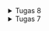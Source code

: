 <details>
<summary>Tugas 8</summary>

#### Flutter Navigation, Layouts, Forms, and Input Elements
**Jelaskan perbedaan antara Navigator.push() dan Navigator.pushReplacement(), disertai dengan contoh**  
`Navigator.push()` digunakan untuk menambahkan layar baru ke tumpukan navigasi. Ketika  menggunakan `Navigator.push()`, program menambahkan suatu route ke dalam stack route yang dikelola oleh Navigator. Method ini menyebabkan route yang ditambahkan berada pada paling atas stack, sehingga route yang baru saja ditambahkan tersebut akan muncul dan ditampilkan kepada pengguna dan juga layar sebelumnya masih ada di tumpukan dan dapat ditemukan saat Anda menekan tombol "back" atau menggunakan metode `Navigator.pop()`. Sedangkan, jika menggunakan method `pushReplacement()`, maka program akan menghapus route yang sedang ditampilkan kepada pengguna dan menggantinya dengan suatu route. Method ini menyebabkan aplikasi untuk berpindah dari route yang sedang ditampilkan kepada pengguna ke suatu route yang diberikan. Pada stack route yang dikelola Navigator, route lama pada atas stack akan digantikan secara langsung oleh route baru yang diberikan tanpa mengubah kondisi elemen stack yang berada di bawahnya.

**Jelaskan masing-masing layout widget pada Flutter dan konteks penggunaannya**
*   Drawer: widget yang digunakan untuk membuat drawer di sebelah kiri.
*   Form: widget yang digunakan untuk mengelola formulir dan validasi input.
*   TextFormField:  widget yang digunakan untuk menerima input teks dari user.
*   AlertDialog: widget berupa pop-up message yang digunakan untuk menampilkan pesan setelah item tersimpan.
*   GlobalKey<FormState>: Kunci global untuk mengidentifikasi dan mengakses status formulir
*   Stack : widget yang digunakan untuk menempatkan widgets secara bertumpuk.    
*   Column :  widget untuk menyusun widget secara vertikal.

**Elemen input pada form**  
Pada tugas ini, saya menggunakan widget `TextFormField` untuk meminta input dari user. Selain itu, widget ini juga dapat membantu menangani validasi data (Mengatasi data kosong atau data tidak valid).  
Elemen yang digunakan menggunakan widget form tersebut, antara lain: 
*   Nama, untuk menerima input barang dari user.
*   Jumlah, untuk menerima jumlah barang user.
*   Deskripsi, untuk menerima deskripsi barang dari user.

**Penerapan clean architecture pada aplikasi Flutter**  
Clean Architecture adalah metode untuk membuat sebuah app dengan mengatur kode ke dalam berbagai lapisan/bagian yang jelas. Terdapat tiga lapisan utama pada penggunaan Clean Architecture pada Flutter, yaitu: Domain Layer, Data Layer, dan Presentation Layer.
*   Domain Layer: mengatur logika untuk mengatur bagaimana elemen dalam aplikasi berinteraksi.
*   Data Layer:  mengatur data dari berbagai sumber seperti API, database, file lokal, dll.
*   Presentation Layer: bertanggung jawab atas UI (User Interface) dan interaksi pengguna. Layer ini juga mengandung komponen-komponen User Interface seperti widgets, screens, dan views.

**Cara mengimplementasikan checklist secara step-by-step**
*   Membuat minimal satu halaman formulir tambah item baru pada aplikasi 
    -   Membuat file baru pada direktori `lib` dengan nama inventorylist_form.dart
        ```ruby
        import 'package:flutter/material.dart';
        import 'package:my_inventory/widgets/left_drawer.dart';

        class InventoryFormPage extends StatefulWidget {
            const InventoryFormPage({super.key});

            @override
            State<InventoryFormPage> createState() => _InventoryFormPageState();
        }

        class _InventoryFormPageState extends State<InventoryFormPage> {
        final _formKey = GlobalKey<FormState>();
        String _name = "";
        int _amount = 0;
        String _description = "";
            @override
            Widget build(BuildContext context) {
                return Scaffold(
                ...
                )
            }
        }
        ```
    -   Pada build widget, tambahkan widget `Form` untuk menerima input dari user
        ```ruby
        body: Form(
            key: _formKey,
            child: SingleChildScrollView(
              child: Column(
                crossAxisAlignment: CrossAxisAlignment.start,
                children: [
                  ...
                ]
              )
            ),
        ),
        ```
*   Memakai minimal tiga elemen input, yaitu name, amount, description. 
    -   Pada Form, tambahkan tiga widget `TextFormField` untuk menerima input
        ```ruby
        Padding(
            padding: const EdgeInsets.all(8.0),
            child: TextFormField(
                decoration: InputDecoration(
                hintText: "Nama Item",
                labelText: "Nama Item",
                border: OutlineInputBorder(
                    borderRadius: BorderRadius.circular(5.0),
                ),
                ),
                onChanged: (String? value) {
                setState(() {
                    _name = value!;
                });
                },
                ...
            ),
        ),
        Padding(
            padding: const EdgeInsets.all(8.0),
            child: TextFormField(
                decoration: InputDecoration(
                hintText: "Jumlah",
                labelText: "Jumlah",
                border: OutlineInputBorder(
                    borderRadius: BorderRadius.circular(5.0),
                ),
                ),
                onChanged: (String? value) {
                setState(() {
                    _amount = int.parse(value!);
                });
                },
                ...
            ),
        ),
        Padding(
            padding: const EdgeInsets.all(8.0),
            child: TextFormField(
                decoration: InputDecoration(
                hintText: "Deskripsi",
                labelText: "Deskripsi",
                border: OutlineInputBorder(
                    borderRadius: BorderRadius.circular(5.0),
                ),
                ),
                onChanged: (String? value) {
                setState(() {
                    _description = value!;
                });
                },
                ...
            ),
        )
        ```
*   Memiliki sebuah tombol Save
    -   Menambahkan tombol `Save` pada `Form`
        ```ruby
        Align(
            alignment: Alignment.bottomCenter,
            child: Padding(
                padding: const EdgeInsets.all(8.0),
                child: ElevatedButton(
                style: ButtonStyle(
                    backgroundColor:
                        MaterialStateProperty.all(Colors.lightGreen.shade900),
                ),
                onPressed: () {
                    ...
                },
                child: const Text(
                    "Save",
                    style: TextStyle(color: Colors.white),
                ),
                ),  
            ),
        ),
        ```
*   Menggunakan validasi input
    -   Pada setiap widget `TextFormField` ditambahkan validasi input makai `validator`
        contoh pada input deskripsi:
        ```ruby
        validator: (String? value) {
                if (value == null || value.isEmpty) {
                    return "Jumlah tidak boleh kosong!";
                }
                if (int.tryParse(value) == null) {
                    return "Jumlah harus berupa angka!";
                }
                return null;
        },
        ```
*   Mengarahkan pengguna ke halaman form tambah item baru ketika menekan tombol Tambah Item pada halaman utama.
    -   Tambahkan fitur navigasi pada tombol `Tambah Item`
        ```ruby
        // Navigate ke route yang sesuai (tergantung jenis tombol)
        if (item.name == "Tambah Item") {
        Navigator.push(context,
        MaterialPageRoute(builder: (context) => const InventoryFormPage()));
        }
        ```
*   Memunculkan data sesuai isi dari formulir yang diisi dalam sebuah pop-up setelah menekan tombol Save pada halaman formulir tambah item baru.
    -   Pada tombol `Save` yang terletak pada `Form`, tambahkan `OnPressed` yang akan memunculkan widget `AlertDialog`
        ```ruby
        onPressed: () {
            if (_formKey.currentState!.validate()) {
            showDialog(
                context: context,
                builder: (context) {
                return AlertDialog(
                    title: const Text('Produk berhasil tersimpan'),
                    content: SingleChildScrollView(
                    child: Column(
                        crossAxisAlignment:
                            CrossAxisAlignment.start,
                        children: [
                        Text('Nama: $_name'), //menampilkan isi dari input user
                        Text('Jumlah: $_amount'),
                        Text('Deskripsi: $_description'),
                        ],
                    ),
                    ),
                    actions: [
                    TextButton(
                        child: const Text('OK'),
                        onPressed: () {
                        Navigator.pop(context);
                        },
                    ),
                    ],
                );
                },
            );
            _formKey.currentState!.reset();
            }
        },
        ```
*   Membuat sebuah drawer pada aplikasi
    -   Membuat file baru di dalam direktori baru `widgets`dengan nama `left_drawer.dart`.
        ```ruby
        import 'package:flutter/material.dart';
        import 'package:flutter/material.dart';
        import 'package:my_inventory/menu.dart';
        import 'package:my_inventory/inventorylist_form.dart';

        class LeftDrawer extends StatelessWidget {
        const LeftDrawer({super.key});

        @override
        Widget build(BuildContext context) {
            return Drawer(
            ...
            )
        }
        ```
*   Menambahkan dua buah opsi pada Drawer, yaitu Halaman Utama dan Tambah Item
    -   Menambahkan dua widget `ListTile` pada build Widget LeftDrawer, 
        ```ruby
        ListTile(
            leading: const Icon(Icons.home_outlined),
            title: const Text('Halaman Utama'),
            ...
          ),
          ListTile(
            leading: const Icon(Icons.add_shopping_cart),
            title: const Text('Tambah Produk'),
            ...
        ),
        ```
*   Lakukan Routing sehingga ketika memiih opsi Halaman Utama, maka aplikasi akan mengarahkan pengguna ke halaman utama dan ketika memiih opsi (Tambah Item), maka aplikasi akan mengarahkan pengguna ke halaman form tambah item baru.
    -   Menambahkan `Navigator` pada setiap `ListTile` jika di klik(menggunakan `OnTap`)
        Pada teks `Tambah Produk`
        ```ruby
        ListTile(
            ...
            // Bagian redirection ke MyHomePage
            onTap: () {
              Navigator.pushReplacement(
                  context,
                  MaterialPageRoute(
                    builder: (context) => MyHomePage(),
                  ));
            },
        ),
        ``` 
        Pada teks `Halaman Utama`
        ```ruby
        ListTile(
            ...
            // Bagian redirection ke InventoryFormPage
            onTap: () {
              Navigator.pushReplacement(
                  context,
                  MaterialPageRoute(
                    builder: (context) => InventoryFormPage(),
                  ));
            },
          ),
        ```
    
</details>



<details>
<summary>Tugas 7</summary>

#### Elemen Dasar Flutter 
**Perbedaan utama antara stateless dan stateful widget dalam konteks pengembangan aplikasi Flutter**  
*   **Stateless widget** adalah widget yang statis / tidak berubah setelah widget dibuat. Dalam konteks stateless widget, widget ini tidak memiliki keadaan internal yang dapat berubah. Mereka hanya mengambil data yang diberikan melalui constructor dan menampilkan tampilan berdasarkan data tersebut. Sebagai contoh, widget seperti Text atau Icon biasanya bersifat stateless. Berbeda dengan stateful widget, **stateful widget** merupakan widget yang dinamis dan tampilan dari widget dapat berubah tergantung oleh respons terhadap event yang diberikan oleh pengguna atau saat menerima data. Beberapa contoh dari stateful widget adalah Checkbox, Radio, Slider, InkWell, Form, dan TextField  
  
**Sebutkan seluruh widget yang kamu gunakan untuk menyelesaikan tugas ini dan jelaskan fungsinya masing-masing.**
*   MyHomePage: widget untuk menampilkan halaman utama. Widget ini berisi komponen-komponen yang membentuk tampilan beranda aplikasi.
*   InventoryCard : widget untuk menampilkan/menampung setiap item card (tombol).  
*   Scaffold: Widget yang menyediakan struktur dasar untuk tampilan utama aplikasi, seperti AppBar, SnackBar, body, dll.
*   AppBar : widget berupa bar di bagian atas yang biasanya menampilkan judul aplikasi
*   SingleChildScrollView : idget untuk mengaplikasikan scroll pada konten yang melebihi ruang layar.
*   Padding : widget yang memberikan jarak/padding
*   Column :  widget untuk menyusun widget secara vertikal.
*   GridView :  widget yang dapat menyusun `children` dalam bentuk grid.
*   Material : widget yang memberikan efek visual Material Design, seperti InkWell
*   InkWell : widget yang merespon pada event `onTap` sehingga memberikan efek visual seperti gelombang tinta. 
*   SnackBar : widget untuk menampilkan elemen sementara di bagian bawah layar berupa *feedback* atau pesan kepada pengguna.
*   Text: widget untuk menampilkan teks
*   Icon: widget untuk wenampilkan ikon grafis.

**Cara mengimplementasikan checklist secara step-by-step**
*   Membuat sebuah program Flutter baru
    -   Membuat proyek Flutter baru dengan nama my_inventory dengan menjalakan kode berikut:
        ```ruby
        flutter create my_inventory
        ```
    -   Membuat file baru bernama `menu.dart` pada direktori `my_inventory/lib`
    -   Mengimport library yang dibutuhkan, seperti Material Design library
        ```ruby
        import 'package:flutter/material.dart';
        ```
    -   Membuat stateless widget berupa MyHomePage untuk menampilkan halaman utama
        ```ruby
        class MyHomePage extends StatelessWidget {
        MyHomePage({Key? key}) : super(key: key);
        ...
        }
        ```
    -   Mengimport `menu.dart` ke `main.dart` agar dapat menampilkan `MyHomePage()` saat aplikasi dijalankan
    -   Pada class MyHomePage di `menu.dart`, buat widget build untuk menampilkan UI pada layar. 
        ```ruby
        @override
        Widget build(BuildContext context) {
            return Scaffold(
            appBar: AppBar(
                title: const Text(
                'My Inventory',
                ),
                backgroundColor: Colors.grey,
            ),
            body: SingleChildScrollView(
                // Widget wrapper yang dapat discroll
                child: Padding(
                padding: const EdgeInsets.all(10.0), // Set padding dari halaman
                child: Column(
                    // Widget untuk menampilkan children secara vertikal
                    children: <Widget>[
                    const Padding(
                        padding: EdgeInsets.only(top: 10.0, bottom: 10.0),
                        // Widget Text untuk menampilkan tulisan dengan alignment center dan style yang sesuai
                        child: Text(
                        'My Inventory', // Text yang menandakan toko
                        textAlign: TextAlign.center,
                        style: TextStyle(
                            fontSize: 30,
                            fontWeight: FontWeight.bold,
                        ),
                        ),
                    ),
                    // Grid layout
                    GridView.count(
                        // Container pada card kita.
                        primary: true,
                        padding: const EdgeInsets.all(20),
                        crossAxisSpacing: 10,
                        mainAxisSpacing: 10,
                        crossAxisCount: 3,
                        shrinkWrap: true,
                        children: items.map((InventoryItem item) {
                        // Iterasi untuk setiap item
                        return InventoryCard(item);
                        }).toList(),
                    ),
                    ],
                ),
                ),
            ),
            );
        }
        ```
*   Membuat tiga tombol sederhana dengan ikon dan teks untuk: Melihat daftar item (Lihat Item), Menambah item (Tambah Item), Logout (Logout)  
    -   Membuat class untuk tombol.  
        Class tersebut mempunyai atribut untuk menampung ikon dan teks pada tombol 
        ```ruby
        class InventoryItem {
        final String name;
        final IconData icon;
        final Color color;

        InventoryItem(this.name, this.icon, this.color);
        }
        ```
        
    -   Membuat tombol
        ```ruby
        final List<InventoryItem> items = [
            InventoryItem("Lihat Item", Icons.checklist, Colors.lightGreen.shade900),
            InventoryItem("Tambah Item", Icons.add_shopping_cart, Colors.lightGreen.shade800),
            InventoryItem("Logout", Icons.logout, Colors.lightGreen.shade700),
        ];
        ```
    -   Memunculkan tombol pada tampilan layar dengan menggunakan GridView pada Widget build di MyHomePage dan menghubungkan dengan widget InventoryCard
        ```ruby
        GridView.count(
            // Container pada card kita.
            ...
            children: items.map((InventoryItem item) {
            // Iterasi untuk setiap item
            return InventoryCard(item);
            }).toList(),
        ),
        ```
*   Memunculkan Snackbar dengan tulisan: "Kamu telah menekan tombol Lihat Item" ketika tombol Lihat Item ditekan., "Kamu telah menekan tombol Tambah Item" ketika tombol Tambah Item ditekan., "Kamu telah menekan tombol Logout" ketika tombol Logout ditekan.
    -   Membuat stateless widget InventoryCard sebagai struktur dari button InventoryItem
        ```ruby
        class InventoryCard extends StatelessWidget {
        final InventoryItem item;

        const InventoryCard(this.item, {super.key}); // Constructor

        @override
        Widget build(BuildContext context) {
            return Material(
            color: item.color,
            child: InkWell(
                // Area responsive terhadap sentuhan
                onTap: () {
                // Memunculkan SnackBar ketika diklik
                ScaffoldMessenger.of(context)
                    ..hideCurrentSnackBar()
                    ..showSnackBar(SnackBar(
                        content: Text("Kamu telah menekan tombol ${item.name}!")));
                },
                child: Container(
                // Container untuk menyimpan Icon dan Text
                padding: const EdgeInsets.all(8),
                child: Center(
                    child: Column(
                    mainAxisAlignment: MainAxisAlignment.center,
                    children: [
                        Icon(
                        item.icon,
                        color: Colors.white,
                        size: 30.0,
                        ),
                        const Padding(padding: EdgeInsets.all(3)),
                        Text(
                        item.name,
                        textAlign: TextAlign.center,
                        style: const TextStyle(color: Colors.white),
                        ),
                    ],
                    ),
                ),
                ),
            ),
            );
        }
        }
        ```
    -   Menambahkan event onTap dan widget SnackBar pada tombol agar memunculkan tulisan yang diinginkan
        ```ruby
        onTap: () {
        // Memunculkan SnackBar ketika diklik
        ScaffoldMessenger.of(context)
            ..hideCurrentSnackBar()
            ..showSnackBar(SnackBar(
                content: Text("Kamu telah menekan tombol ${item.name}!")));
        },
        ```

</details>
